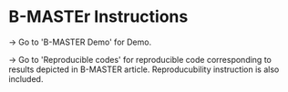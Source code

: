 # B-MASTEr Instructions
-> Go to 'B-MASTER Demo' for Demo.

-> Go to 'Reproducible codes' for reproducible code corresponding to results depicted in B-MASTER article. Reproducubility instruction is also included.
